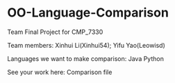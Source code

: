 # OO-Language-Comparison
Team Final Project for CMP_7330

Team members:
 Xinhui Li(Xinhui54); Yifu Yao(Leowisd)

Languages we want to make comparison:
 Java
 Python

See your work here: Comparison file


